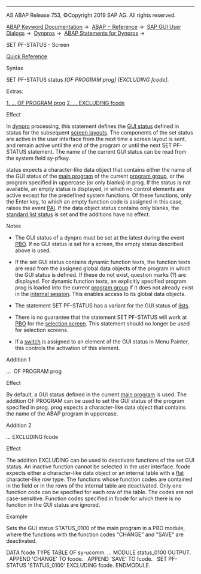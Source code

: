   

* * *

AS ABAP Release 753, ©Copyright 2019 SAP AG. All rights reserved.

[ABAP Keyword Documentation](javascript:call_link\('abenabap.htm'\)) →  [ABAP − Reference](javascript:call_link\('abenabap_reference.htm'\)) →  [SAP GUI User Dialogs](javascript:call_link\('abenabap_screens.htm'\)) →  [Dynpros](javascript:call_link\('abenabap_dynpros.htm'\)) →  [ABAP Statements for Dynpros](javascript:call_link\('abenabap_dynpros_abap_statements.htm'\)) → 

SET PF-STATUS - Screen

[Quick Reference](javascript:call_link\('abapset_pf-status_shortref.htm'\))

Syntax

SET PF-STATUS status *\[*OF PROGRAM prog*\]* *\[*EXCLUDING fcode*\]*.

Extras:

[1\. ... OF PROGRAM prog](#!ABAP_ADDITION_1@1@)
[2\. ... EXCLUDING fcode](#!ABAP_ADDITION_2@2@)

Effect

In [dynpro](javascript:call_link\('abendynpro_glosry.htm'\) "Glossary Entry") processing, this statement defines the [GUI status](javascript:call_link\('abengui_status_glosry.htm'\) "Glossary Entry") defined in status for the subsequent [screen layouts](javascript:call_link\('abenscreen_glosry.htm'\) "Glossary Entry"). The components of the set status are active in the user interface from the next time a screen layout is sent, and remain active until the end of the program or until the next SET PF-STATUS statement. The name of the current GUI status can be read from the system field sy-pfkey.

status expects a character-like data object that contains either the name of the GUI status of the [main program](javascript:call_link\('abenmain_program_glosry.htm'\) "Glossary Entry") of the current [program group](javascript:call_link\('abenprogram_group_glosry.htm'\) "Glossary Entry"), or the program specified in uppercase (or only blanks) in prog. If the status is not available, an empty status is displayed, in which no control elements are active except for the predefined system functions. Of these functions, only the Enter key, to which an empty function code is assigned in this case, raises the event [PAI](javascript:call_link\('abenpai_glosry.htm'\) "Glossary Entry"). If the data object status contains only blanks, the [standard list status](javascript:call_link\('abapset_pf-status_list.htm'\)) is set and the additions have no effect.

Notes

-   The GUI status of a dynpro must be set at the latest during the event [PBO](javascript:call_link\('abenpbo_glosry.htm'\) "Glossary Entry"). If no GUI status is set for a screen, the empty status described above is used.
    
-   If the set GUI status contains dynamic function texts, the function texts are read from the assigned global data objects of the program in which the GUI status is defined. If these do not exist, question marks (?) are displayed. For dynamic function texts, an explicitly specified program prog is loaded into the current [program group](javascript:call_link\('abenprogram_group_glosry.htm'\) "Glossary Entry") if it does not already exist in the [internal session](javascript:call_link\('abeninternal_session_glosry.htm'\) "Glossary Entry"). This enables access to its global data objects.
    
-   The statement SET PF-STATUS has a variant for the GUI status of [lists](javascript:call_link\('abapset_pf-status_list.htm'\)).
    
-   There is no guarantee that the statement SET PF-STATUS will work at [PBO](javascript:call_link\('abenpbo_glosry.htm'\) "Glossary Entry") for the [selection screen](javascript:call_link\('abenselection_screen_overview.htm'\)). This statement should no longer be used for selection screens.
    
-   If a [switch](javascript:call_link\('abenswitch_german_glosry.htm'\) "Glossary Entry") is assigned to an element of the GUI status in Menu Painter, this controls the activation of this element.
    

Addition 1

...  OF PROGRAM prog

Effect

By default, a GUI status defined in the current [main program](javascript:call_link\('abenmain_program_glosry.htm'\) "Glossary Entry") is used. The addition OF PROGRAM can be used to set the GUI status of the program specified in prog. prog expects a character-like data object that contains the name of the ABAP program in uppercase.

Addition 2

... EXCLUDING fcode

Effect

The addition EXCLUDING can be used to deactivate functions of the set GUI status. An inactive function cannot be selected in the user interface. fcode expects either a character-like data object or an internal table with a [flat](javascript:call_link\('abenflat_glosry.htm'\) "Glossary Entry") character-like row type. The functions whose function codes are contained in the field or in the rows of the internal table are deactivated. Only one function code can be specified for each row of the table. The codes are not case-sensitive. Function codes specified in fcode for which there is no function in the GUI status are ignored.

Example

Sets the GUI status STATUS\_0100 of the main program in a PBO module, where the functions with the function codes "CHANGE" and "SAVE" are deactivated.

DATA fcode TYPE TABLE OF sy-ucomm.
...
MODULE status\_0100 OUTPUT.
  APPEND 'CHANGE' TO fcode.
  APPEND 'SAVE' TO fcode.
  SET PF-STATUS 'STATUS\_0100' EXCLUDING fcode.
ENDMODULE.